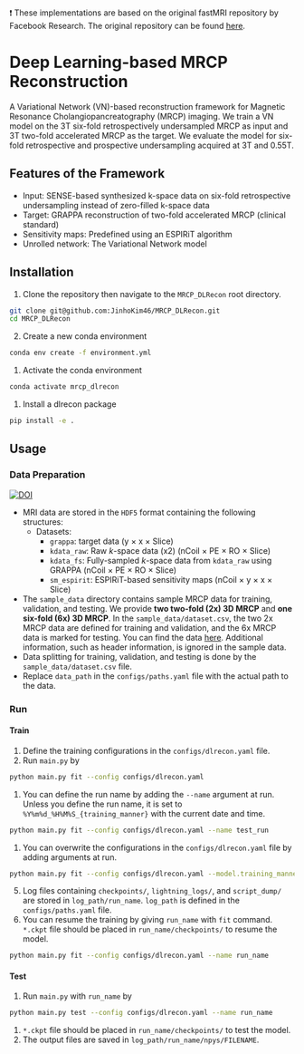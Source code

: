 :exclamation: These implementations are based on the original fastMRI repository by Facebook Research. The original repository can be found [here](https://github.com/facebookresearch/fastMRI).

# Deep Learning-based MRCP Reconstruction 

A Variational Network (VN)-based reconstruction framework for Magnetic Resonance Cholangiopancreatography (MRCP) imaging. We train a VN model on the 3T six-fold retrospectively undersampled MRCP as input and 3T two-fold accelerated MRCP as the target. We evaluate the model for six-fold retrospective and prospective undersampling acquired at 3T and 0.55T. 


## Features of the Framework
- Input: SENSE-based synthesized k-space data on six-fold retrospective undersampling instead of zero-filled k-space data
- Target: GRAPPA reconstruction of two-fold accelerated MRCP (clinical standard)
- Sensitivity maps: Predefined using an ESPIRiT algorithm
- Unrolled network: The Variational Network model

## Installation
1. Clone the repository then navigate to the `MRCP_DLRecon` root directory.
```sh
git clone git@github.com:JinhoKim46/MRCP_DLRecon.git
cd MRCP_DLRecon
```
2. Create a new conda environment
```sh
conda env create -f environment.yml
```
1. Activate the conda environment
```sh
conda activate mrcp_dlrecon
```
1. Install a dlrecon package
```sh
pip install -e . 
```

## Usage
### Data Preparation
[![DOI](https://zenodo.org/badge/DOI/10.5281/zenodo.11209901.svg)](https://doi.org/10.5281/zenodo.11209901)

- MRI data are stored in the `HDF5` format containing the following structures:
  - Datasets:
    - `grappa`: target data (y $\times$ x $\times$ Slice)
    - `kdata_raw`: Raw $k$-space data (x2) (nCoil $\times$ PE $\times$ RO $\times$ Slice)
    - `kdata_fs`: Fully-sampled $k$-space data from `kdata_raw` using GRAPPA (nCoil $\times$ PE $\times$ RO $\times$ Slice)
    - `sm_espirit`: ESPIRiT-based sensitivity maps (nCoil $\times$ y $\times$ x $\times$ Slice)
- The `sample_data` directory contains sample MRCP data for training, validation, and testing. We provide **two two-fold (2x) 3D MRCP** and **one six-fold (6x) 3D MRCP**. In the `sample_data/dataset.csv`, the two 2x MRCP data are defined for training and validation, and the 6x MRCP data is marked for testing. You can find the data [here](https://doi.org/10.5281/zenodo.11209901). Additional information, such as header information, is ignored in the sample data. 
- Data splitting for training, validation, and testing is done by the `sample_data/dataset.csv` file.
- Replace `data_path` in the `configs/paths.yaml` file with the actual path to the data.
### Run
#### Train
1. Define the training configurations in the `configs/dlrecon.yaml` file.
2. Run `main.py` by
```sh
python main.py fit --config configs/dlrecon.yaml
```
1. You can define the run name by adding the `--name` argument at run. Unless you define the run name, it is set to `%Y%m%d_%H%M%S_{training_manner}` with the current date and time. 
  ```sh
  python main.py fit --config configs/dlrecon.yaml --name test_run
  ```
1. You can overwrite the configurations in the `configs/dlrecon.yaml` file by adding arguments at run. 
  ```sh
  python main.py fit --config configs/dlrecon.yaml --model.training_manner ssv
  ```
5. Log files containing `checkpoints/`, `lightning_logs/`, and `script_dump/` are stored in `log_path/run_name`. `log_path` is defined in the `configs/paths.yaml` file.
6. You can resume the training by giving `run_name` with `fit` command. `*.ckpt` file should be placed in `run_name/checkpoints/` to resume the model.
  ```sh
  python main.py fit --config configs/dlrecon.yaml --name run_name
  ```
#### Test
1. Run `main.py` with `run_name` by
```sh
python main.py test --config configs/dlrecon.yaml --name run_name
```
1. `*.ckpt` file should be placed in `run_name/checkpoints/` to test the model.
2. The output files are saved in `log_path/run_name/npys/FILENAME`.